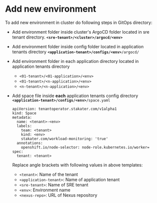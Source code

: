 # Add new environment

To add new environment in cluster do following steps in GitOps directory:

- Add environment folder inside cluster's ArgoCD folder located in sre tenant directory.
  **`<sre-tenant>/<cluster>/argocd/<env>`**

- Add environment folder inside config folder located in application tenants directory
  **`<application-tenant>/configs/<env>`**`/argocd/`

- Add environment folder in each application directory located in application tenants directory
     - `<01-tenant>/<01-application>/<env>`
     - `<01-tenant>/<n-application>/<env>`
     - `<n-tenant>/<n-application>/<env>`

- Add space file inside **each** application tenants config directory 
  **`<application-tenant>/configs/<env>`**`/space.yaml`
  ```
  apiVersion: tenantoperator.stakater.com/v1alpha1
  kind: Space
  metadata:
    name: <tenant>-<env>
    labels:
      team: <tenant>
      kind: <env>
      stakater.com/workload-monitoring: 'true'
    annotations:
      openshift.io/node-selector: node-role.kubernetes.io/worker= 
  spec:
    tenant: <tenant>
  ```

  Replace angle brackets with following values in above templates:
  - `<tenant>`: Name of the tenant
  - `<application-tenant>`: Name of application tenant
  - `<sre-tenant>`: Name of SRE tenant
  - `<env>`: Environment name
  - `<nexus-repo>`: URL of Nexus repository
